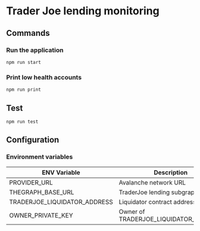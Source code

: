 # Trader Joe lending monitoring

## Commands

### Run the application
```
npm run start
```

### Print low health accounts 
```
npm run print
```

## Test

```
npm run test
```

## Configuration

### Environment variables

| ENV Variable                 | Description                                                                 |
| ---------------------------- | --------------------------------------------------------------------------- |
| PROVIDER_URL                 | Avalanche network URL                                                       |
| THEGRAPH_BASE_URL            | TraderJoe lending subgraph URL                                              |
| TRADERJOE_LIQUIDATOR_ADDRESS | Liquidator contract address                                                 |
| OWNER_PRIVATE_KEY            | Owner of TRADERJOE_LIQUIDATOR_ADDRESS                                       |
